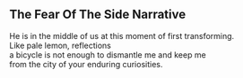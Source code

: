 The Fear Of The Side Narrative
------------------------------
He is in the middle of us at this moment of first transforming.  
Like pale lemon, reflections  
a bicycle is not enough to dismantle me and keep me  
from the city of your enduring curiosities.  
